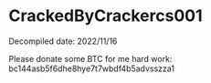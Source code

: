 # CrackedByCrackercs001

Decompiled date: 2022/11/16

Please donate some BTC for me hard work:
bc144asb5f6dhe8hye7t7wbdf4b5advsszza1
